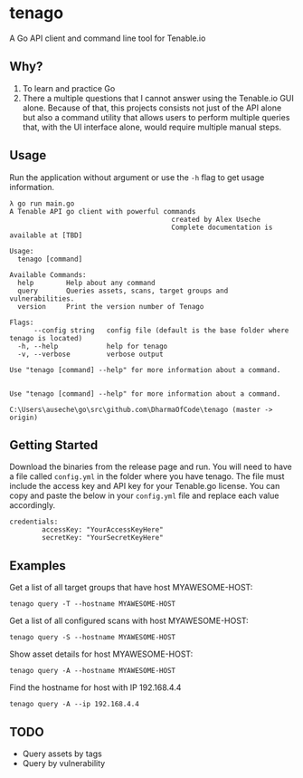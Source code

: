 # tenago
A Go API client and command line tool for Tenable.io

## Why?

1) To learn and practice Go
2) There a multiple questions that I cannot answer using the Tenable.io GUI alone. Because of that, this projects consists not just of the API alone but also a command utility that allows users to perform multiple queries that, with the UI interface alone, would require multiple manual steps. 

## Usage
Run the application without argument or use the `-h` flag to get usage information.

```
λ go run main.go
A Tenable API go client with powerful commands
                                        created by Alex Useche
                                        Complete documentation is available at [TBD]

Usage:
  tenago [command]

Available Commands:
  help        Help about any command
  query       Queries assets, scans, target groups and vulnerabilities.
  version     Print the version number of Tenago

Flags:
      --config string   config file (default is the base folder where tenago is located)
  -h, --help            help for tenago
  -v, --verbose         verbose output

Use "tenago [command] --help" for more information about a command.


Use "tenago [command] --help" for more information about a command.

C:\Users\auseche\go\src\github.com\DharmaOfCode\tenago (master -> origin)
```
## Getting Started
Download the binaries from the release page and run. You will need to have a file called `config.yml` in the folder where you have tenago. The file must include the access key and API key for your Tenable.go license. You can copy and paste the below in your `config.yml` file and replace each value accordingly.

```
credentials:
        accessKey: "YourAccessKeyHere"
        secretKey: "YourSecretKeyHere"
```

## Examples

Get a list of all target groups that have host MYAWESOME-HOST:

```
tenago query -T --hostname MYAWESOME-HOST 
```

Get a list of all configured scans with host MYAWESOME-HOST:

```
tenago query -S --hostname MYAWESOME-HOST
```

Show asset details for host MYAWESOME-HOST:

```
tenago query -A --hostname MYAWESOME-HOST
```

Find the hostname for host with IP 192.168.4.4

```
tenago query -A --ip 192.168.4.4
```

## TODO

- Query assets by tags
- Query by vulnerability




